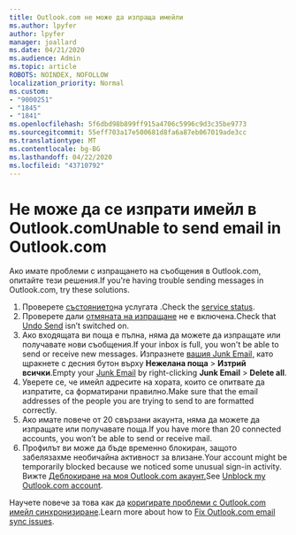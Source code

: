 ```yaml
---
title: Outlook.com не може да изпраща имейли
ms.author: lpyfer
author: lpyfer
manager: joallard
ms.date: 04/21/2020
ms.audience: Admin
ms.topic: article
ROBOTS: NOINDEX, NOFOLLOW
localization_priority: Normal
ms.custom:
- "9000251"
- "1845"
- "1841"
ms.openlocfilehash: 5f6dbd98b899ff915a4706c5996c9d3c35be9773
ms.sourcegitcommit: 55eff703a17e500681d8fa6a87eb067019ade3cc
ms.translationtype: MT
ms.contentlocale: bg-BG
ms.lasthandoff: 04/22/2020
ms.locfileid: "43710792"
---
```

# <a name="unable-to-send-email-in-outlookcom"></a><span data-ttu-id="7101d-102">Не може да се изпрати имейл в Outlook.com</span><span class="sxs-lookup"><span data-stu-id="7101d-102">Unable to send email in Outlook.com</span></span>

<span data-ttu-id="7101d-103">Ако имате проблеми с изпращането на съобщения в Outlook.com, опитайте тези решения.</span><span class="sxs-lookup"><span data-stu-id="7101d-103">If you're having trouble sending messages in Outlook.com, try these solutions.</span></span>

1. <span data-ttu-id="7101d-104">Проверете [състоянието](https://go.microsoft.com/fwlink/p/?linkid=837482)на услугата .</span><span class="sxs-lookup"><span data-stu-id="7101d-104">Check the [service status](https://go.microsoft.com/fwlink/p/?linkid=837482).</span></span> 
2. <span data-ttu-id="7101d-105">Проверете дали [отмяната на изпращане](https://outlook.live.com/mail/options/mail/messageContent/undoSend) не е включена.</span><span class="sxs-lookup"><span data-stu-id="7101d-105">Check that [Undo Send](https://outlook.live.com/mail/options/mail/messageContent/undoSend) isn’t switched on.</span></span>
3. <span data-ttu-id="7101d-106">Ако входящата ви поща е пълна, няма да можете да изпращате или получавате нови съобщения.</span><span class="sxs-lookup"><span data-stu-id="7101d-106">If your inbox is full, you won't be able to send or receive new messages.</span></span> <span data-ttu-id="7101d-107">Изпразнете [вашия Junk Email,](https://outlook.live.com/mail/junkemail) като щракнете с десния бутон върху **Нежелана поща** > **Изтрий всички**.</span><span class="sxs-lookup"><span data-stu-id="7101d-107">Empty your [Junk Email](https://outlook.live.com/mail/junkemail) by right-clicking **Junk Email** > **Delete all**.</span></span>
4. <span data-ttu-id="7101d-108">Уверете се, че имейл адресите на хората, които се опитвате да изпратите, са форматирани правилно.</span><span class="sxs-lookup"><span data-stu-id="7101d-108">Make sure that the email addresses of the people you are trying to send to are formatted correctly.</span></span>
5. <span data-ttu-id="7101d-109">Ако имате повече от 20 свързани акаунта, няма да можете да изпращате или получавате поща.</span><span class="sxs-lookup"><span data-stu-id="7101d-109">If you have more than 20 connected accounts, you won’t be able to send or receive mail.</span></span>
6. <span data-ttu-id="7101d-110">Профилът ви може да бъде временно блокиран, защото забелязахме необичайна активност за влизане.</span><span class="sxs-lookup"><span data-stu-id="7101d-110">Your account might be temporarily blocked because we noticed some unusual sign-in activity.</span></span> <span data-ttu-id="7101d-111">Вижте [Деблокиране на моя Outlook.com акаунт.](https://support.office.com/article/f4ad2701-d166-4d8b-8a6a-9af2a1f8a4c4)</span><span class="sxs-lookup"><span data-stu-id="7101d-111">See [Unblock my Outlook.com account](https://support.office.com/article/f4ad2701-d166-4d8b-8a6a-9af2a1f8a4c4).</span></span>

<span data-ttu-id="7101d-112">Научете повече за това как да [коригирате проблеми с Outlook.com имейл синхронизиране](https://support.office.com/article/d39e3341-8d79-4bf1-b3c7-ded602233642).</span><span class="sxs-lookup"><span data-stu-id="7101d-112">Learn more about how to [Fix Outlook.com email sync issues](https://support.office.com/article/d39e3341-8d79-4bf1-b3c7-ded602233642).</span></span>
